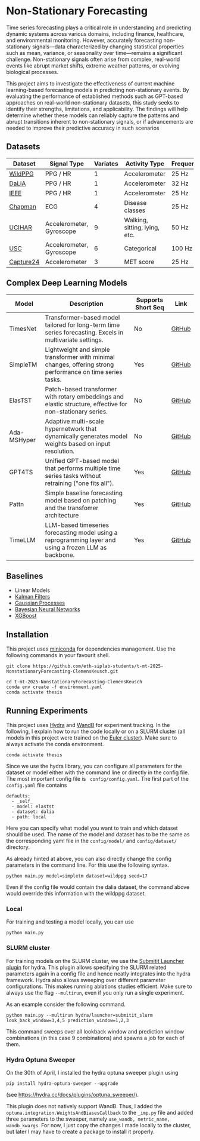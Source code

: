 # Non-Stationary Forecasting
Time series forecasting plays a critical role in understanding and predicting dynamic systems
across various domains, including finance, healthcare, and environmental monitoring. However,
accurately forecasting non-stationary signals—data characterized by changing statistical properties
such as mean, variance, or seasonality over time—remains a significant challenge. Non-stationary
signals often arise from complex, real-world events like abrupt market shifts, extreme weather
patterns, or evolving biological processes.

This project aims to investigate the effectiveness of current machine learning-based forecasting
models in predicting non-stationary events. By evaluating the performance of established methods
such as GPT-based approaches on real-world non-stationary datasets, this study seeks to identify
their strengths, limitations, and applicability. The findings will help determine whether these
models can reliably capture the patterns and abrupt transitions inherent to non-stationary signals,
or if advancements are needed to improve their predictive accuracy in such scenarios 


## Datasets



| Dataset     | Signal Type              | Variates                  | Activity Type                     | Frequency | 
|-------------|--------------------------|---------------------------|-----------------------------------| -------- |
| [WildPPG](https://arxiv.org/abs/2412.17540)    | PPG / HR                    | 1          | Accelerometer                  |25 Hz |
| [DaLiA](https://archive.ics.uci.edu/dataset/495/ppg+dalia)      | PPG / HR | 1            | Accelerometer   | 32 Hz|
| [IEEE](https://ieeexplore.ieee.org/document/6905737)         | PPG / HR           | 1            | Accelerometer  | 25 Hz|
| [Chapman](https://www.nature.com/articles/s41597-020-0386-x)    | ECG                      | 4 | Disease classes | 25 Hz |
| [UCIHAR](https://archive.ics.uci.edu/dataset/240/human+activity+recognition+using+smartphones) | Accelerometer, Gyroscope | 9             | Walking, sitting, lying, etc.     | 50 Hz  | 
| [USC](https://dl.acm.org/doi/10.1145/2370216.2370438)         | Accelerometer, Gyroscope           | 6             | Categorical              | 100 Hz
| [Capture24](https://arxiv.org/abs/2402.19229)   | Accelerometer    | 3              | MET score      | 25 Hz |

## Complex Deep Learning Models 



| Model        | Description | Supports Short Seq | Link |
|--------------|-------------|---------| ----- |
| TimesNet     | Transformer-based model tailored for long-term time series forecasting. Excels in multivariate settings.| No | [GitHub](https://github.com/thuml/Time-Series-Library/) |
| SimpleTM    | Lightweight and simple transformer with minimal changes, offering strong performance on time series tasks. | Yes| [GitHub](https://github.com/vsingh-group/SimpleTM/) |
| ElasTST   | Patch-based transformer with rotary embeddings and elastic structure, effective for non-stationary series. | No| [GitHub](https://github.com/microsoft/ProbTS/tree/elastst) |
| Ada-MSHyper  | Adaptive multi-scale hypernetwork that dynamically generates model weights based on input resolution. | No | [GitHub](https://github.com/shangzongjiang/Ada-MSHyper) |
| GPT4TS      | Unified GPT-based model that performs multiple time series tasks without retraining ("one fits all"). | Yes | [GitHub](https://github.com/DAMO-DI-ML/)
Pattn | Simple baseline forecasting model based on patching and the transfomer architecture | Yes | [GitHub](https://github.com/BennyTMT/LLMsForTimeSeries/tree/main)  
TimeLLM |  LLM-based timeseries forecasting model using a reprogramming layer and using a frozen LLM as backbone. | Yes | [GitHub](https://github.com/ngruver/llmtime) |

## Baselines
- Linear Models
- [Kalman Filters](https://www.quantstart.com/articles/State-Space-Models-and-the-Kalman-Filter/)
- [Gaussian Processes](https://gpytorch.ai/)
- [Bayesian Neural Networks](https://docs.pyro.ai/en/dev/contrib.bnn.html)
- [XGBoost](https://xgboost.readthedocs.io/en/stable/)

## Installation 
This project uses [miniconda](https://www.anaconda.com/docs/getting-started/miniconda/install#quickstart-install-instructions) for dependencies management. Use the following commands in your favourit shell. 

```
git clone https://github.com/eth-siplab-students/t-mt-2025-NonstationaryForecasting-ClemensKeusch.git

cd t-mt-2025-NonstationaryForecasting-ClemensKeusch
conda env create -f environment.yaml
conda activate thesis 
```

## Running Experiments 
This project uses [Hydra](https://hydra.cc/) and  [WandB](https://wandb.ai/)  for experiment tracking. In the following, I explain how to run the code locally or on a SLURM cluster (all models in this project were trained on the [Euler cluster](https://scicomp.ethz.ch/wiki/Euler)). Make sure to always activate the conda environment. 
``` 
conda activate thesis
```
Since we use the hydra library, you can configure all parameters for the dataset or model either with the command line or directly in the config file. The most important config file is `` config/config.yaml``. 
The first part of the ``config.yaml`` file contains 
```
defaults:
  - _self_
  - model: elastst
  - dataset: dalia
  - path: local
```
Here you can specify what model you want to train and which dataset should be used. The name of the model and dataset has to be the same as the corresponding yaml file in the ``config/model/`` and ``config/dataset/`` directory. 

As already hinted at above, you can also directly change the config parameters in the command line. For this use the following syntax.
```
python main.py model=simpletm dataset=wildppg seed=17
```
Even if the config file would contain the dalia dataset, the command above would override this information with the wildppg dataset. 

### Local 
For training and testing a model locally, you can use 
```
python main.py 
```

### SLURM cluster
For training models on the SLURM cluster, we use the [Submitit Launcher plugin](https://hydra.cc/docs/plugins/submitit_launcher/) for hydra. This plugin allows specifying the SLURM related parameters again in a config file and hence neatly integrates into the hydra framework. Hydra also allows sweeping over different parameter configurations. This makes running ablations studies efficient. Make sure to always use the flag ``--multirun``, even if you only run a single experiment. 

As an example consider the following command.

```
python main.py --multirun hydra/launcher=submitit_slurm look_back_window=3,4,5 prediction_window=1,2,3
```
This command sweeps over all lookback window and prediction window combinations (in this case 9 combinations) and spawns a job for each of them. 


### Hydra Optuna Sweeper 
On the 30th of April, I installed the hydra optuna sweeper plugin using 
```
pip install hydra-optuna-sweeper --upgrade
```
(see https://hydra.cc/docs/plugins/optuna_sweeper/).

This plugin does not natively support WandB. Thus, I added the `optuna.integration.WeightsAndBiasesCallback` to the `_imp.py` file and added three parameters to the sweeper, namely `use_wandb, metric_name, wandb_kwargs`. 
For now, I just copy the changes I made locally to the cluster, but later I may have to create a package to install it properly. 
